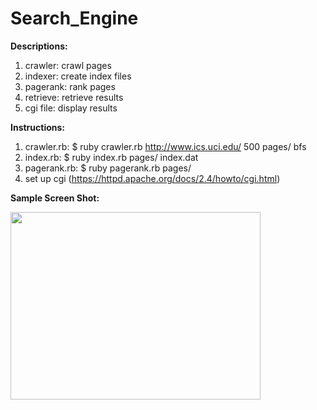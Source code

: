 # Search_Engine

<b>Descriptions:</b>
1. crawler: crawl pages
2. indexer: create index files 
3. pagerank: rank pages
4. retrieve: retrieve results
5. cgi file: display results

<b>Instructions:</b>
1. crawler.rb:
$ ruby crawler.rb http://www.ics.uci.edu/ 500 pages/ bfs
2. index.rb:
$ ruby index.rb pages/ index.dat
3. pagerank.rb:
$ ruby pagerank.rb pages/
4. set up cgi (https://httpd.apache.org/docs/2.4/howto/cgi.html)

<b>Sample Screen Shot:</b>

<img src="https://github.com/sijiey2/Search_Engine/blob/master/sampleIMG.png" width="400" height="300"/>

